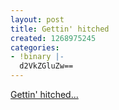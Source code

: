 ```yaml
---
layout: post
title: Gettin' hitched
created: 1268975245
categories:
- !binary |-
  d2VkZGluZw==
---
```

<p>
<a href="http://wedding.katyandrichard.com/">Gettin' hitched...</a>
</p>
